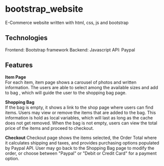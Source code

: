 # bootstrap_website

E-Commerce website written with html, css, js and bootstrap

## Technologies

Frontend: Bootstrap framework
Backend: Javascript
API: Paypal

## Features

**Item Page**  
For each item, item page shows a carousel of photos and written information.
The users are able to select among the available sizes and add to bag , which will guide the user to the shopping bag page.

**Shopping Bag**  
If the bag is empty, it shows a link to the shop page where users can find items.
Users may view or remove the items that are added to the bag.
This information is hold as local variables, which will last as long as the cache does not get removed.
When the bag is not empty, users can view the total price of the items and proceed to checkout.

**Checkout**
Checkout page shows the items selected, the Order Total where it calculates shipping and taxes, and provides purchasing options populated by Paypal API.
User may go back to the Shopping Bag page to modify the order, or choose between "Paypal" or "Debit or Credit Card" for a payment option.
